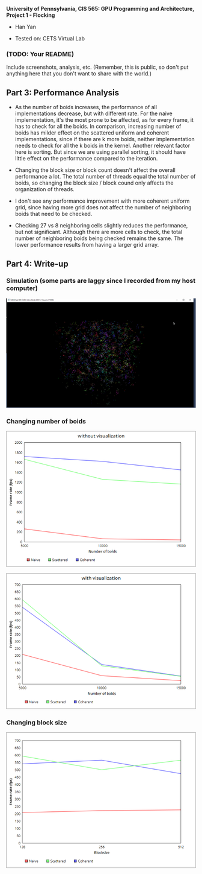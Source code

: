 **University of Pennsylvania, CIS 565: GPU Programming and Architecture,
Project 1 - Flocking**

* Han Yan

* Tested on: CETS Virtual Lab

### (TODO: Your README)

Include screenshots, analysis, etc. (Remember, this is public, so don't put
anything here that you don't want to share with the world.)

## Part 3: Performance Analysis

* As the number of boids increases, the performance of all implementations decrease, but with different rate. For the naive implementation, it's the most prone to be affected, as for every frame, it has to check for all the boids. In comparison, increasing number of boids has milder effect on the scattered uniform and coherent implementations, since if there are k more boids, neither implementation needs to check for all the k boids in the kernel. Another relevant factor here is sorting. But since we are using parallel sorting, it should have little effect on the performance compared to the iteration.

* Changing the block size or block count doesn't affect the overall performance a lot. The total number of threads equal the total number of boids, so changing the block size / block cound only affects the organization of threads.

* I don't see any performance improvement with more coherent uniform grid, since having more grid does not affect the number of neighboring boids that need to be checked.

* Checking 27 vs 8 neighboring cells slightly reduces the performance, but not significant. Although there are more cells to check, the total number of neighboring boids being checked remains the same. The lower performance results from having a larger grid array. 

## Part 4: Write-up

### Simulation (some parts are laggy since I recorded from my host computer)

![](images/cap1.gif)

### Changing number of boids

![](images/project1-p1.png)

![](images/project1-p2.png)

### Changing block size

![](images/project1-p3.png)
